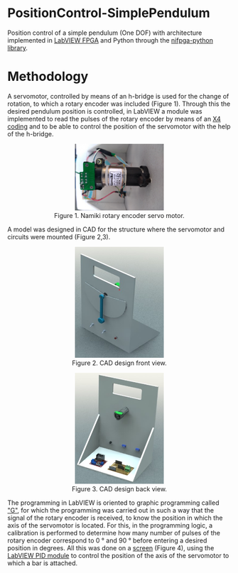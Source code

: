 # PositionControl-SimplePendulum

Position control of a simple pendulum (One DOF) with architecture implemented in [LabVIEW FPGA](https://www.ni.com/es-mx/shop/select/labview-fpga-module) and Python through the [nifpga-python library](https://github.com/ni/nifpga-python).

# Methodology
A servomotor, controlled by means of an h-bridge is used for the change of rotation, to which a rotary encoder was included (Figure 1). Through this the desired pendulum position is controlled, in LabVIEW a module was implemented to read the pulses of the rotary encoder by means of an [X4 coding](http://www.ni.com/tutorial/7109/es/) and to be able to control the position of the servomotor with the help of the h-bridge.

<center>
  <figure>
    <img src="images\Rotatory encoder - servo motor.jpg?raw=true"
    alt="Figure 1"
    width="200"
    height="150">

  <figcaption>Figure 1. Namiki rotary encoder servo motor.</figcaption>
  </figure>
</center>

A model was designed in CAD for the structure where the servomotor and circuits were mounted (Figure 2,3).
<center>
  <figure>
    <img src="images\CAD design front view.jpg?raw=true"
    alt="Figure 2"
    width="200"
    height="250
    ">

  <figcaption>Figure 2. CAD design front view.</figcaption>
  </figure>
</center>

<center>
  <figure>
    <img src="images\CAD design back view.JPG?raw=true"
    alt="Figure 3"
    width="200"
    height="250
    ">

  <figcaption>Figure 3. CAD design back view.</figcaption>
  </figure>
</center>

The programming in LabVIEW is oriented to graphic programming called ["G"](https://wiki.c2.com/?GraphicalProgrammingLanguage), for which the programming was carried out in such a way that the signal of the rotary encoder is received, to know the position in which the axis of the servomotor is located. For this, in the programming logic, a calibration is performed to determine how many number of pulses of the rotary encoder correspond to 0 ° and 90 ° before entering a desired position in degrees. All this was done on a [screen](../blob/master/Documentation/) (Figure 4), using the [LabVIEW PID module](http://www.ni.com/tutorial/6931/en/) to control the position of the axis of the servomotor to which a bar is attached.
